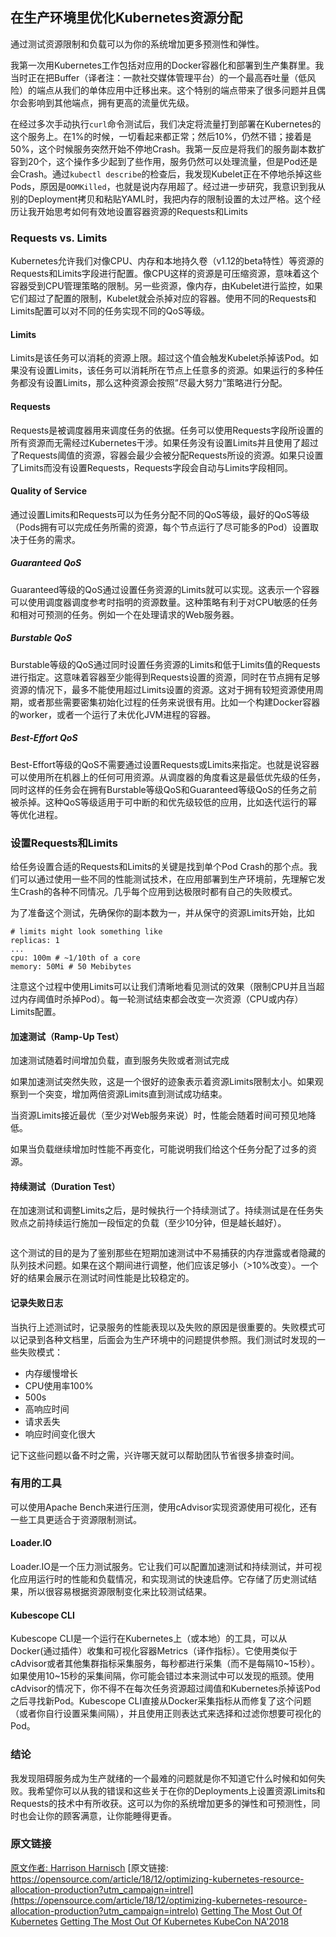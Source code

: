 在生产环境里优化Kubernetes资源分配
-----------
通过测试资源限制和负载可以为你的系统增加更多预测性和弹性。

我第一次用Kubernetes工作包括对应用的Docker容器化和部署到生产集群里。我当时正在把Buffer（译者注：一款社交媒体管理平台）的一个最高吞吐量（低风险）的端点从我们的单体应用中迁移出来。这个特别的端点带来了很多问题并且偶尔会影响到其他端点，拥有更高的流量优先级。

在经过多次手动执行`curl`命令测试后，我们决定将流量打到部署在Kubernetes的这个服务上。在1%的时候，一切看起来都正常；然后10%，仍然不错；接着是50%，这个时候服务突然开始不停地Crash。我第一反应是将我们的服务副本数扩容到20个，这个操作多少起到了些作用，服务仍然可以处理流量，但是Pod还是会Crash。通过`kubectl describe`的检查后，我发现Kubelet正在不停地杀掉这些Pods，原因是`OOMKilled`，也就是说内存用超了。经过进一步研究，我意识到我从别的Deployment拷贝和粘贴YAML时，我把内存的限制设置的太过严格。这个经历让我开始思考如何有效地设置容器资源的Requests和Limits

### Requests vs. Limits
Kubernetes允许我们对像CPU、内存和本地持久卷（v1.12的beta特性）等资源的Requests和Limits字段进行配置。像CPU这样的资源是可压缩资源，意味着这个容器受到CPU管理策略的限制。另一些资源，像内存，由Kubelet进行监控，如果它们超过了配置的限制，Kubelet就会杀掉对应的容器。使用不同的Requests和Limits配置可以对不同的任务实现不同的QoS等级。

#### Limits
Limits是该任务可以消耗的资源上限。超过这个值会触发Kubelet杀掉该Pod。如果没有设置Limits，该任务可以消耗所在节点上任意多的资源。如果运行的多种任务都没有设置Limits，那么这种资源会按照”尽最大努力”策略进行分配。

#### Requests
Requests是被调度器用来调度任务的依据。任务可以使用Requests字段所设置的所有资源而无需经过Kubernetes干涉。如果任务没有设置Limits并且使用了超过了Requests阈值的资源，容器会最少会被分配Requests所设的资源。如果只设置了Limits而没有设置Requests，Requests字段会自动与Limits字段相同。

#### Quality of Service
通过设置Limits和Requests可以为任务分配不同的QoS等级，最好的QoS等级（Pods拥有可以完成任务所需的资源，每个节点运行了尽可能多的Pod）设置取决于任务的需求。
![]()

##### Guaranteed QoS
Guaranteed等级的QoS通过设置任务资源的Limits就可以实现。这表示一个容器可以使用调度器调度参考时指明的资源数量。这种策略有利于对CPU敏感的任务和相对可预测的任务。例如一个在处理请求的Web服务器。
![]()

##### Burstable QoS
Burstable等级的QoS通过同时设置任务资源的Limits和低于Limits值的Requests进行指定。这意味着容器至少能得到Requests设置的资源，同时在节点拥有足够资源的情况下，最多不能使用超过Limits设置的资源。这对于拥有较短资源使用周期，或者那些需要密集初始化过程的任务来说很有用。比如一个构建Docker容器的worker，或者一个运行了未优化JVM进程的容器。
![]()

##### Best-Effort QoS
Best-Effort等级的QoS不需要通过设置Requests或Limits来指定。也就是说容器可以使用所在机器上的任何可用资源。从调度器的角度看这是最低优先级的任务，同时这样的任务会在拥有Burstable等级QoS和Guaranteed等级QoS的任务之前被杀掉。这种QoS等级适用于可中断的和优先级较低的应用，比如迭代运行的幂等优化进程。
![]()

### 设置Requests和Limits
给任务设置合适的Requests和Limits的关键是找到单个Pod Crash的那个点。我们可以通过使用一些不同的性能测试技术，在应用部署到生产环境前，先理解它发生Crash的各种不同情况。几乎每个应用到达极限时都有自己的失败模式。

为了准备这个测试，先确保你的副本数为一，并从保守的资源Limits开始，比如
```
# limits might look something like
replicas: 1
...
cpu: 100m # ~1/10th of a core
memory: 50Mi # 50 Mebibytes
```
注意这个过程中使用Limits可以让我们清晰地看见测试的效果（限制CPU并且当超过内存阈值时杀掉Pod）。每一轮测试结束都会改变一次资源（CPU或内存）Limits配置。

#### 加速测试（Ramp-Up Test）
加速测试随着时间增加负载，直到服务失败或者测试完成
![]()

如果加速测试突然失败，这是一个很好的迹象表示着资源Limits限制太小。如果观察到一个突变，增加两倍资源Limits直到测试成功结束。
![]()

当资源Limits接近最优（至少对Web服务来说）时，性能会随着时间可预见地降低。
![]()

如果当负载继续增加时性能不再变化，可能说明我们给这个任务分配了过多的资源。

#### 持续测试（Duration Test）
在加速测试和调整Limits之后，是时候执行一个持续测试了。持续测试是在任务失败点之前持续运行施加一段恒定的负载（至少10分钟，但是越长越好）。

![]()

这个测试的目的是为了鉴别那些在短期加速测试中不易捕获的内存泄露或者隐藏的队列技术问题。如果在这个期间进行调整，他们应该足够小（>10%改变）。一个好的结果会展示在测试时间性能是比较稳定的。
![]()

#### 记录失败日志
当执行上述测试时，记录服务的性能表现以及失败的原因是很重要的。失败模式可以记录到各种文档里，后面会为生产环境中的问题提供参照。我们测试时发现的一些失败模式：
* 内存缓慢增长
* CPU使用率100%
* 500s
* 高响应时间
* 请求丢失
* 响应时间变化很大

记下这些问题以备不时之需，兴许哪天就可以帮助团队节省很多排查时间。

### 有用的工具
可以使用Apache Bench来进行压测，使用cAdvisor实现资源使用可视化，还有一些工具更适合于资源限制测试。

#### Loader.IO
Loader.IO是一个压力测试服务。它让我们可以配置加速测试和持续测试，并可视化应用运行时的性能和负载情况，和实现测试的快速启停。它存储了历史测试结果，所以很容易根据资源限制变化来比较测试结果。
![]()

#### Kubescope CLI
Kubescope CLI是一个运行在Kubernetes上（或本地）的工具，可以从Docker(通过插件）收集和可视化容器Metrics（译作指标）。它使用类似于cAdvisor或者其他集群指标采集服务，每秒都进行采集（而不是每隔10~15秒）。如果使用10~15秒的采集间隔，你可能会错过本来测试中可以发现的瓶颈。使用cAdvisor的情况下，你不得不在每次任务资源超过阈值和Kubernetes杀掉该Pod之后寻找新Pod。Kubescope CLI直接从Docker采集指标从而修复了这个问题（或者你自行设置采集间隔），并且使用正则表达式来选择和过滤你想要可视化的Pod。
![]()

### 结论
我发现阻碍服务成为生产就绪的一个最难的问题就是你不知道它什么时候和如何失败。我希望你可以从我的错误和这些关于在你的Deployments上设置资源Limits和Requests的技术中有所收获。这可以为你的系统增加更多的弹性和可预测性，同时也会让你的顾客满意，让你能睡得更香。


### 原文链接
[原文作者: Harrison Harnisch](https://opensource.com/users/hharnisc)
[原文链接: https://opensource.com/article/18/12/optimizing-kubernetes-resource-allocation-production?utm_campaign=intrel](https://opensource.com/article/18/12/optimizing-kubernetes-resource-allocation-production?utm_campaign=intrelo)
[Getting The Most Out Of Kubernetes](https://schd.ws/hosted_files/kccna18/17/Getting%20The%20Most%20Out%20Of%20Kubernetes.pdf)
[Getting The Most Out Of Kubernetes KubeCon NA'2018](https://www.youtube.com/watch?v=NuLFomXGUj4&list=PLj6h78yzYM2PZf9eA7bhWnIh_mK1vyOfU&index=109)

